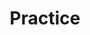 ---
title: Practice
description: Learn how to help others
order: 3
template: coltrane/content.html
active: disabled
link: /Practice/
image: images/profiles/playful.jpg
publish_date: 2024-04-16 19:26:02
---